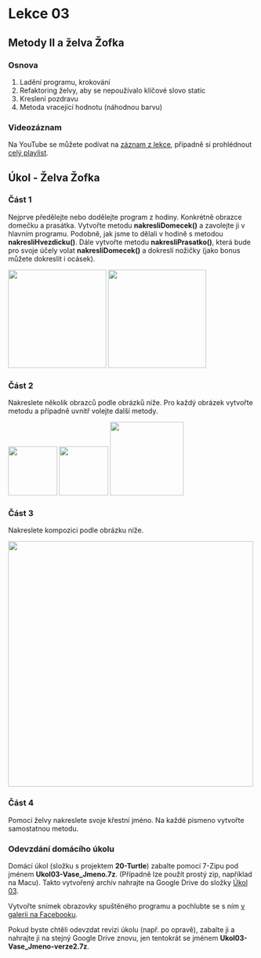 Lekce 03
========

Metody II a želva Žofka
-----------------------

### Osnova

1. Ladění programu, krokování
1. Refaktoring želvy, aby se nepoužívalo klíčové slovo static
1. Kreslení pozdravu
1. Metoda vracející hodnotu (náhodnou barvu)

### Videozáznam

Na YouTube se můžete podívat na [záznam z lekce](https://www.youtube.com/watch?v=yUa4Aq46DQI),
případně si prohlédnout [celý playlist](https://www.youtube.com/playlist?list=PLUVJxzuCt9AROpKl3Hu-DvdgQV-xHaoQY).

Úkol - Želva Žofka
------------------

### Část 1

Nejprve předělejte nebo dodělejte program z hodiny. Konkrétně obrazce domečku a prasátka. Vytvořte metodu
**nakresliDomecek()** a zavolejte ji v hlavním programu. Podobně, jak jsme to dělali v hodině s metodou
**nakresliHvezdicku()**. Dále vytvořte metodu **nakresliPrasatko()**, která bude pro svoje účely volat
**nakresliDomecek()** a dokreslí nožičky (jako bonus můžete dokreslit i ocásek).

<img src="../Lekce02/ukol02-domecek.svg" height="200" />

<img src="../Lekce02/ukol02-prasatko.svg" width="200" />

### Část 2

Nakreslete několik obrazců podle obrázků níže. Pro každý obrázek vytvořte metodu a případně uvnitř volejte další
metody.

<img src="../Lekce02/ukol02-osmiuhelnik.svg" width="100" />

<img src="../Lekce02/ukol02-kolecko.svg" height="100" />

<img src="../Lekce02/ukol02-slunicko.svg" height="150" />

### Část 3

Nakreslete kompozici podle obrázku níže.

<img src="../Lekce02/ukol02-vesnice.svg" height="500" />

### Část 4

Pomocí želvy nakreslete svoje křestní jméno. Na každé písmeno vytvořte samostatnou metodu.

### Odevzdání domácího úkolu

Domácí úkol (složku s projektem **20-Turtle**) zabalte pomocí 7-Zipu pod jménem **Ukol03-Vase_Jmeno.7z**. (Případně lze
použít prostý zip, například na Macu). Takto vytvořený archív nahrajte na Google Drive do složky
[Úkol 03](https://drive.google.com/drive/folders/1nr2UqFKZnQynCUy2GkDz42tnNiKRq-8p).

Vytvořte snímek obrazovky spuštěného programu a pochlubte se s ním
[v galerii na Facebooku](https://www.facebook.com/media/set/?set=oa.851669468374649&type=3).

Pokud byste chtěli odevzdat revizi úkolu (např. po opravě), zabalte ji a nahrajte ji na stejný Google Drive znovu, jen
tentokrát se jménem **Ukol03-Vase_Jmeno-verze2.7z**.
